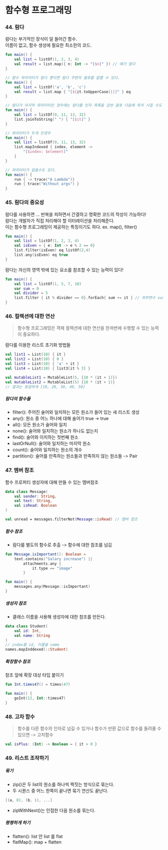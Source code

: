 # 함수형 프로그래밍

### 44. 람다

람다는 부가적인 장식이 덜 들어간 함수. </br>
이름이 없고, 함수 생성에 필요한 최소한의 코드.

```kotlin
fun main() {
    val list = listOf(1, 2, 3, 4)
    val result = list.map({ n: Int -> "[$n]" }) // 얘가 람다
}
```

```kotlin
// 함수 파라미터가 람다 뿐이면 람다 주변의 괄호를 없앨 수 있다.
fun main() {
    val list = listOf('a', 'b', 'c')
    val result = list.map { "[${it.toUpperCase()}]" } eq
}

// 람다가 마지막 파라미터인 경우에는 람다를 인자 목록을 감싼 괄호 다음에 위치 시킬 수도 있다.
fun main() {
    val list = listOf(9, 11, 13, 32)
    list.joinToString(" ") { "[$it]" }
}

// 파라미터가 두개 인경우
fun main() {
    val list = listOf(9, 11, 13, 32)
    list.mapIndexed { index, element ->
        "[$index: $element]"
    }
}

// 파라미터가 없을수도 있다.
fun main() {
    run { -> trace("A Lambda")}
    run { trace("Without args") }
}
```

### 45. 람다의 중요성

람다를 사용하면 ... 반복을 피하면서 간결하고 명확한 코드의 작성이 가능하다! </br>
람다는 개발자가 직접 처리해야 할 이터레이션을 처리해준다. </br>
이는 함수형 프로그래밍이 제공하는 특징이기도 하다. ex. map(), filter() </br>

```kotlin
fun main() {
    val list = listOf(1, 2, 3, 4)
    val isEven = { e: Int -> e % 2 == 0}
    list.filter(isEven) eq listOf(2,4)
    list.any(isEven) eq true
}
```

람다는 자신의 영역 밖에 있는 요소를 참조할 수 있는 능력이 있다! </br>

```kotlin
fun main() {
    val list = listOf(1, 5, 7, 10)
    var sum = 0
    val divider = 5
    list.filter { it % divider == 0}.forEach{ sum += it } // 외부변수 sum을 참조하고 변경한다.
}
```

### 46. 컬렉션에 대한 연산

> 함수형 프로그래밍은 객체 컬렉션에 대한 연산을 한꺼번에 수행할 수 있는 능력이 중요하다.

람다를 이용한 리스트 초기화 방법들

```kotlin
val list1 = List(10) { it }
val list2 = List(10) { 0 }
val list3 = List(10) { 'a' + it }
val list4 = List(10) { list3[it % 3] }
```

```kotlin
val mutableList1 = MutableList(5, {10 * (it + 1)})
val mutableList2 = MutableList(5) {10 * (it + 1)}
// 결과는 동일하게 [10, 20, 30, 40, 50]
```

##### 람다의 함수들

- filter(): 주어진 술어와 일치하는 모든 원소가 들어 있는 새 리스트 생성
- any(): 원소 중 어느 하나에 대해 술어가 true -> true
- all(): 모든 원소가 술어와 일치
- none(): 술어와 일치하는 원소가 하나도 없는지
- find(): 술어와 이치하는 첫번째 원소
- lastOrNull(): 술어와 일치하는 마지막 원소
- count(): 술어와 일치하는 원소의 개수
- partition(): 술어를 만족하는 원소들과 만족하지 않는 원소들 -> Pair

### 47. 멤버 참조

함수 프로퍼티 생성자에 대해 만들 수 있는 멤버참조

```kotlin
data class Message(
    val sender: String,
    val text: String,
    val isRead: Boolean
)

val unread = messages.filterNot(Message::isRead) // 멤버 참조
```

##### 함수 참조

- 람다를 별도의 함수로 추출 -> 함수에 대한 참조를 넘김

```kotlin
fun Message.isImportant(): Boolean =
    text.contains("Salary increase") ||
        attachments.any {
            it.type == "image"
        }

fun main() {
    messages.any(Message::isImportant)
}
```

##### 생성자 참조

- 클래스 이름을 사용해 생성자에 대한 참조를 만든다.

```kotlin
data class Student(
    val id: Int,
    val name: String
)
// index를 id, 이름을 name
names.mapInddexed(::Student)
```

##### 확장함수 참조

참조 앞에 확장 대상 타입 붙이기

```kotlin
fun Int.times47() = times(47)

fun main() {
    goInt(12, Int::times47)
}
```

### 48. 고차 함수

> 함수를 다른 함수의 인자로 넘길 수 있거나 함수가 반환 값으로 함수를 돌려줄 수 있으면 -> 고차함수

```kotlin
val isPlus: (Int) -> Boolean = { it > 0 }
```

### 49. 리스트 조작하기

##### 묶기

- zip()은 두 list의 원소를 하나씩 짝짓는 방식으로 묶는다.
- 두 시퀀스 중 어느 한쪽이 끝나면 묶기 연산도 끝난다.

```kotlin
[(a, 0), (b, 1), ...]
```

- zipWithNext()는 인접한 다음 원소를 묶는다.

##### 평평하게 하기

- flatten(): list 안 list 를 flat
- flatMap(): map + flatten
